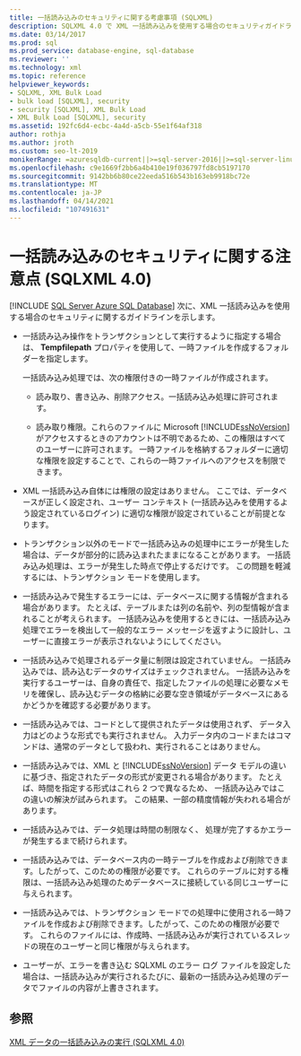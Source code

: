 ```yaml
---
title: 一括読み込みのセキュリティに関する考慮事項 (SQLXML)
description: SQLXML 4.0 で XML 一括読み込みを使用する場合のセキュリティガイドラインについて説明します。
ms.date: 03/14/2017
ms.prod: sql
ms.prod_service: database-engine, sql-database
ms.reviewer: ''
ms.technology: xml
ms.topic: reference
helpviewer_keywords:
- SQLXML, XML Bulk Load
- bulk load [SQLXML], security
- security [SQLXML], XML Bulk Load
- XML Bulk Load [SQLXML], security
ms.assetid: 192fc6d4-ecbc-4a4d-a5cb-55e1f64af318
author: rothja
ms.author: jroth
ms.custom: seo-lt-2019
monikerRange: =azuresqldb-current||>=sql-server-2016||>=sql-server-linux-2017||=azuresqldb-mi-current
ms.openlocfilehash: c9e1669f2bb6a4b410e19f036797fd8cb5197170
ms.sourcegitcommit: 9142bb6b80ce22eeda516b543b163eb9918bc72e
ms.translationtype: MT
ms.contentlocale: ja-JP
ms.lasthandoff: 04/14/2021
ms.locfileid: "107491631"
---
```

# <a name="bulk-load-security-considerations-sqlxml-40"></a>一括読み込みのセキュリティに関する注意点 (SQLXML 4.0)
[!INCLUDE [SQL Server Azure SQL Database](../../../includes/applies-to-version/sql-asdb.md)]
  次に、XML 一括読み込みを使用する場合のセキュリティに関するガイドラインを示します。  
  
-   一括読み込み操作をトランザクションとして実行するように指定する場合は、 **Tempfilepath** プロパティを使用して、一時ファイルを作成するフォルダーを指定します。  
  
     一括読み込み処理では、次の権限付きの一時ファイルが作成されます。  
  
    -   読み取り、書き込み、削除アクセス。一括読み込み処理に許可されます。  
  
    -   読み取り権限。これらのファイルに Microsoft [!INCLUDE[ssNoVersion](../../../includes/ssnoversion-md.md)] がアクセスするときのアカウントは不明であるため、この権限はすべてのユーザーに許可されます。 一時ファイルを格納するフォルダーに適切な権限を設定することで、これらの一時ファイルへのアクセスを制限できます。  
  
-   XML 一括読み込み自体には権限の設定はありません。 ここでは、データベースが正しく設定され、ユーザー コンテキスト (一括読み込みを使用するよう設定されているログイン) に適切な権限が設定されていることが前提となります。  
  
-   トランザクション以外のモードで一括読み込みの処理中にエラーが発生した場合は、データが部分的に読み込まれたままになることがあります。 一括読み込み処理は、エラーが発生した時点で停止するだけです。 この問題を軽減するには、トランザクション モードを使用します。  
  
-   一括読み込みで発生するエラーには、データベースに関する情報が含まれる場合があります。 たとえば、テーブルまたは列の名前や、列の型情報が含まれることが考えられます。 一括読み込みを使用するときには、一括読み込み処理でエラーを検出して一般的なエラー メッセージを返すように設計し、ユーザーに直接エラーが表示されないようにしてください。  
  
-   一括読み込みで処理されるデータ量に制限は設定されていません。 一括読み込みでは、読み込むデータのサイズはチェックされません。 一括読み込みを実行するユーザーは、自身の責任で、指定したファイルの処理に必要なメモリを確保し、読み込むデータの格納に必要な空き領域がデータベースにあるかどうかを確認する必要があります。  
  
-   一括読み込みでは、コードとして提供されたデータは使用されず、 データ入力はどのような形式でも実行されません。 入力データ内のコードまたはコマンドは、通常のデータとして扱われ、実行されることはありません。  
  
-   一括読み込みでは、XML と [!INCLUDE[ssNoVersion](../../../includes/ssnoversion-md.md)] データ モデルの違いに基づき、指定されたデータの形式が変更される場合があります。 たとえば、時間を指定する形式はこれら 2 つで異なるため、 一括読み込みではこの違いの解決が試みられます。 この結果、一部の精度情報が失われる場合があります。  
  
-   一括読み込みでは、データ処理は時間の制限なく、 処理が完了するかエラーが発生するまで続けられます。  
  
-   一括読み込みでは、データベース内の一時テーブルを作成および削除できます。したがって、このための権限が必要です。 これらのテーブルに対する権限は、一括読み込み処理のためデータベースに接続している同じユーザーに与えられます。  
  
-   一括読み込みでは、トランザクション モードでの処理中に使用される一時ファイルを作成および削除できます。したがって、このための権限が必要です。 これらのファイルには、作成時、一括読み込みが実行されているスレッドの現在のユーザーと同じ権限が与えられます。  
  
-   ユーザーが、エラーを書き込む SQLXML のエラー ログ ファイルを設定した場合は、一括読み込みが実行されるたびに、最新の一括読み込み処理のデータでファイルの内容が上書きされます。  
  
## <a name="see-also"></a>参照  
 [XML データの一括読み込みの実行 &#40;SQLXML 4.0&#41;](../../../relational-databases/sqlxml-annotated-xsd-schemas-xpath-queries/bulk-load-xml/performing-bulk-load-of-xml-data-sqlxml-4-0.md)  
  
  
